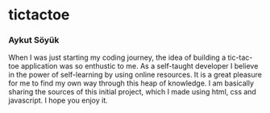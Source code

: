 # tictactoe

### Aykut Söyük

When I was just starting my coding journey, the idea of building a tic-tac-toe application was so enthustic to me. As a self-taught developer I believe in the power of self-learning by using online resources. It is a great pleasure for me to find my own way through this heap of knowledge. I am basically sharing the sources of this initial project, which I made using html, css and javascript. I hope you enjoy it.


